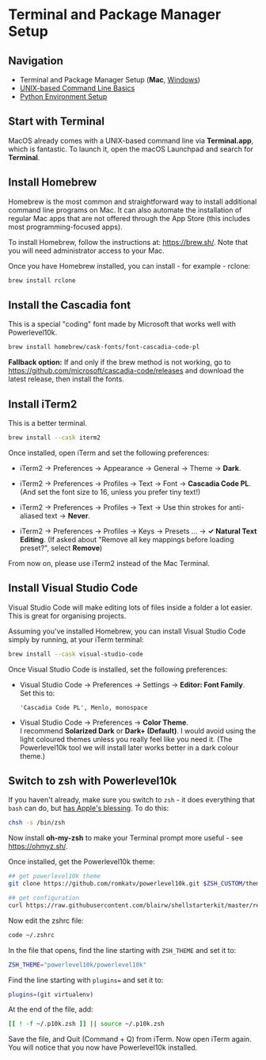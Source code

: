 # Terminal and Package Manager Setup

## Navigation

- Terminal and Package Manager Setup (**Mac**, [Windows](01-terminal-setup-win.md))
- [UNIX-based Command Line Basics](02-unix-basics.md)
- [Python Environment Setup](03-python-setup.md)

## Start with Terminal

MacOS already comes with a UNIX-based command line via **Terminal.app**, which is fantastic. To launch it, open the macOS Launchpad and search for **Terminal**.

## Install Homebrew

Homebrew is the most common and straightforward way to install additional command line programs on Mac. It can also automate the installation of regular Mac apps that are not offered through the App Store (this includes most programming-focused apps).

To install Homebrew, follow the instructions at: https://brew.sh/. Note that you will need administrator access to your Mac.

Once you have Homebrew installed, you can install - for example - rclone:

```bash
brew install rclone
```

## Install the Cascadia font

This is a special "coding" font made by Microsoft that works well with Powerlevel10k.

```bash
brew install homebrew/cask-fonts/font-cascadia-code-pl
```

**Fallback option:** If and only if the brew method is not working, go to https://github.com/microsoft/cascadia-code/releases and download the latest release, then install the fonts.


## Install iTerm2

This is a better terminal.

```bash
brew install --cask iterm2
```

Once installed, open iTerm and set the following preferences:

- iTerm2 &rarr; Preferences &rarr; Appearance &rarr; General &rarr; Theme &rarr; **Dark**.

- iTerm2 &rarr; Preferences &rarr; Profiles &rarr; Text &rarr; Font &rarr; **Cascadia Code PL**. (And set the font size to 16, unless you prefer tiny text!)

- iTerm2 &rarr; Preferences &rarr; Profiles &rarr; Text &rarr; Use thin strokes for anti-aliased text &rarr; **Never**.

- iTerm2 &rarr; Preferences &rarr; Profiles &rarr; Keys &rarr; Presets ... &rarr; **&check; Natural Text Editing**. (If asked about "Remove all key mappings before loading preset?", select **Remove**)

From now on, please use iTerm2 instead of the Mac Terminal.

## Install Visual Studio Code

Visual Studio Code will make editing lots of files inside a folder a lot easier. This is great for organising projects.

Assuming you've installed Homebrew, you can install Visual Studio Code simply by running, at your iTerm terminal:

```bash
brew install --cask visual-studio-code
```

Once Visual Studio Code is installed, set the following preferences:

- Visual Studio Code &rarr; Preferences &rarr; Settings &rarr; **Editor: Font Family**.  
Set this to:
    
    ```
    'Cascadia Code PL', Menlo, monospace
    ```

- Visual Studio Code &rarr; Preferences &rarr; **Color Theme**.  
I recommend **Solarized Dark** or **Dark+ (Default)**. I would avoid using the light coloured themes unless you really feel like you need it. (The Powerlevel10k tool we will install later works better in a dark colour theme.)

## Switch to zsh with Powerlevel10k

If you haven't already, make sure you switch to `zsh` - it does everything that `bash` can do, but [has Apple's blessing](https://support.apple.com/en-us/HT208050). To do this:

```bash
chsh -s /bin/zsh
```

Now install **oh-my-zsh** to make your Terminal prompt more useful - see https://ohmyz.sh/. 

Once installed, get the Powerlevel10k theme:

```bash
## get powerlevel10k theme
git clone https://github.com/romkatv/powerlevel10k.git $ZSH_CUSTOM/themes/powerlevel10k

## get configuration
curl https://raw.githubusercontent.com/blairw/shellstarterkit/master/resources/dot-p10k.zsh -o ~/.p10k.zsh
```

Now edit the zshrc file:

```bash
code ~/.zshrc
```

In the file that opens, find the line starting with `ZSH_THEME` and set it to:

```bash
ZSH_THEME="powerlevel10k/powerlevel10k"
```

Find the line starting with `plugins=` and set it to:

```bash
plugins=(git virtualenv)
```

At the end of the file, add:

```bash
[[ ! -f ~/.p10k.zsh ]] || source ~/.p10k.zsh
```

Save the file, and Quit (Command + Q) from iTerm. Now open iTerm again. You will notice that you now have Powerlevel10k installed.
